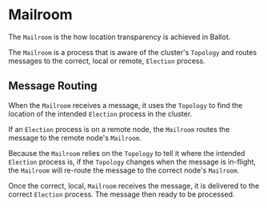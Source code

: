 # Mailroom

The `Mailroom` is the how location transparency is achieved in Ballot.

The `Mailroom` is a process that is aware of the cluster's `Topology`
and routes messages to the correct, local or remote, `Election` process.

## Message Routing

When the `Mailroom` receives a message, it uses the `Topology` to find
the location of the intended `Election` process in the cluster.

If an `Election` process is on a remote node, the `Mailroom` routes the message
to the remote node's `Mailroom`.

Because the `Mailroom` relies on the `Topology` to tell it where the intended
`Election` process is, if the `Topology` changes when the message is in-flight,
the `Mailroom` will re-route the message to the correct node's `Mailroom`.

Once the correct, local, `Mailroom` receives the message, it is delivered to
the correct `Election` process. The message then ready to be processed.
